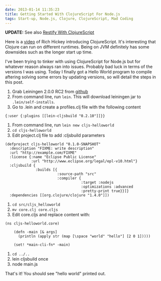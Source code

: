 ```yaml
---
date: 2013-01-14 11:35:23
title: Getting Started With ClojureScript For Node.js
tags: Start-up, Node.js, Clojure, ClojureScript, Mad Coding
---
```

**UPDATE:** See also [Restify With ClojureScript][3]

Here is a [video][1] of Rich Hickey introducing ClojureScript. It's interesting
that Clojure can run on different runtimes. Being on JVM definitely has some
downsides such as the longer start up time.

I've been trying to tinker with using ClojureScript for Node.js but for whatever
reason always ran into issues. Probably bad luck in terms of the versions I was
using. Today I finally got a Hello World program to compile aftering solving
some errors by updating versions, so will detail the steps in this post.

1. Grab Leiningen 2.0.0 RC2 from [github][2]
1. From command line, run `lein`. This will download leiningen jar to
   `.lein/self-installs`.
1. Go to .lein and create a profiles.clj file with the following content
<pre><code class="clojure">{:user {:plugins [[lein-cljsbuild "0.2.10"]]}}</code></pre>
1. From command line, run `lein new cljs-helloworld`
1. `cd cljs-helloworld`
1. Edit project.clj file to add :cljsbuild parameters
<pre><code class="clojure">(defproject cljs-helloworld "0.1.0-SNAPSHOT"
  :description "FIXME: write description"
  :url "http://example.com/FIXME"
  :license {:name "Eclipse Public License"
            :url "http://www.eclipse.org/legal/epl-v10.html"}
  :cljsbuild {
              :builds [{
                        :source-path "src"
                        :compiler {
                                   :target :nodejs
                                   :optimizations :advanced
                                   :pretty-print true}}]}
  :dependencies [[org.clojure/clojure "1.4.0"]])</code></pre>
1. `cd src/cljs_helloworld`
1. `mv core.clj core.cljs`
1. Edit core.cljs and replace content with:
<pre><code class="clojure">(ns cljs-helloworld.core)

    (defn -main [& args]
      (println (apply str (map [\space "world" "hello"] [2 0 1]))))

    (set! *main-cli-fn* -main)</code></pre>
1. `cd ../..`
1. lein cljsbuild once
1. node main.js

That's it! You should see "hello world" printed out.

  [1]: http://blip.tv/clojure/rich-hickey-unveils-clojurescript-5399498
  [2]: https://github.com/technomancy/leiningen
  [3]: /2013/04/14/cljs-restify-node/
